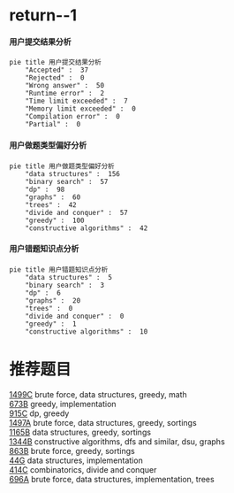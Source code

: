 # return--1

<!-- tabs:start -->



#### **用户提交结果分析**

```mermaid
pie title 用户提交结果分析
    "Accepted" :  37
    "Rejected" :  0
    "Wrong answer" :  50
    "Runtime error" :  2
    "Time limit exceeded" :  7
    "Memory limit exceeded" :  0
    "Compilation error" :  0
    "Partial" :  0
```

#### **用户做题类型偏好分析**

```mermaid
pie title 用户做题类型偏好分析
    "data structures" :  156
    "binary search" :  57
    "dp" :  98
    "graphs" :  60
    "trees" :  42
    "divide and conquer" :  57
    "greedy" :  100
    "constructive algorithms" :  42
```
#### **用户错题知识点分析**

```mermaid
pie title 用户错题知识点分析
    "data structures" :  5
    "binary search" :  3
    "dp" :  6
    "graphs" :  20
    "trees" :  0
    "divide and conquer" :  0
    "greedy" :  1
    "constructive algorithms" :  10
```



<!-- tabs:end -->
# 推荐题目
[1499C](https://codeforces.com/contest/1499/problem/C)		brute force,
                        data structures,
                        greedy,
                        math		  
[673B](https://codeforces.com/contest/673/problem/B)		greedy,
                        implementation		  
[915C](https://codeforces.com/contest/915/problem/C)		dp,
                        greedy		  
[1497A](https://codeforces.com/contest/1497/problem/A)		brute force,
                        data structures,
                        greedy,
                        sortings		  
[1165B](https://codeforces.com/contest/1165/problem/B)		data structures,
                        greedy,
                        sortings		  
[1344B](https://codeforces.com/contest/1344/problem/B)		constructive algorithms,
                        dfs and similar,
                        dsu,
                        graphs		  
[863B](https://codeforces.com/contest/863/problem/B)		brute force,
                        greedy,
                        sortings		  
[44G](https://codeforces.com/contest/44/problem/G)		data structures,
                        implementation		  
[414C](https://codeforces.com/contest/414/problem/C)		combinatorics,
                        divide and conquer		  
[696A](https://codeforces.com/contest/696/problem/A)		brute force,
                        data structures,
                        implementation,
                        trees		  
